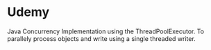 Udemy
=====

Java Concurrency Implementation using the ThreadPoolExecutor. To parallely process objects and write using a single threaded writer.
